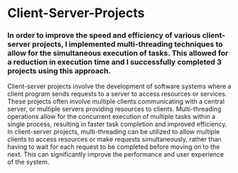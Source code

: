 # Client-Server-Projects

### In order to improve the speed and efficiency of various client-server projects, I implemented multi-threading techniques to allow for the simultaneous execution of tasks. This allowed for a reduction in execution time and I successfully completed 3 projects using this approach.


Client-server projects involve the development of software systems where a client program sends requests to a server to access resources or services. These projects often involve multiple clients communicating with a central server, or multiple servers providing resources to clients. Multi-threading operations allow for the concurrent execution of multiple tasks within a single process, resulting in faster task completion and improved efficiency. In client-server projects, multi-threading can be utilized to allow multiple clients to access resources or make requests simultaneously, rather than having to wait for each request to be completed before moving on to the next. This can significantly improve the performance and user experience of the system.


